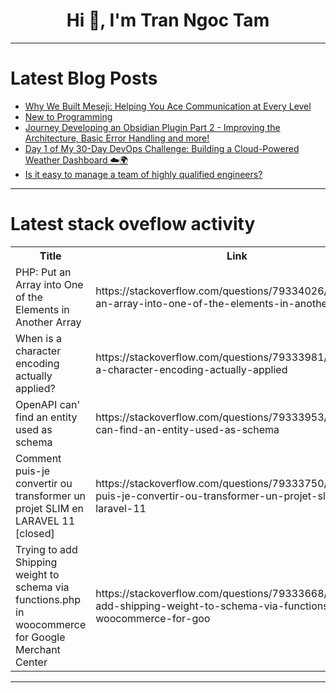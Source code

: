 <h1 align="center">Hi 👋, I'm Tran Ngoc Tam</h1>

---

# Latest Blog Posts 
<!-- BLOG-POST-LIST:START -->
- [Why We Built Meseji: Helping You Ace Communication at Every Level](https://dev.to/theakashshukla/why-we-built-meseji-helping-you-ace-communication-at-every-level-4obf)
- [New to Programming](https://dev.to/nbenduse/new-to-programming-40lc)
- [Journey Developing an Obsidian Plugin Part 2 - Improving the Architecture, Basic Error Handling and more!](https://dev.to/bjarnerentz/journey-developing-an-obsidian-plugin-part-2-improving-the-architecture-basic-error-handling-and-5aa6)
- [Day 1 of My 30-Day DevOps Challenge: Building a Cloud-Powered Weather Dashboard ☁️🌍](https://dev.to/onetayjones/day-1-of-my-30-day-devops-challenge-building-a-cloud-powered-weather-dashboard-3h55)
- [Is it easy to manage a team of highly qualified engineers?](https://dev.to/artfreshcode/is-it-easy-to-manage-a-team-of-highly-qualified-engineers-1njp)
<!-- BLOG-POST-LIST:END -->

---

# Latest stack oveflow activity
<table>
  <tr><th>Title</th><th>Link</th></tr>
  <!-- STACKOVERFLOW:START --><tr><td>PHP: Put an Array into One of the Elements in Another Array</td><td>https://stackoverflow.com/questions/79334026/php-put-an-array-into-one-of-the-elements-in-another-array</td></tr><tr><td>When is a character encoding actually applied?</td><td>https://stackoverflow.com/questions/79333981/when-is-a-character-encoding-actually-applied</td></tr><tr><td>OpenAPI can&#39; find an entity used as schema</td><td>https://stackoverflow.com/questions/79333953/openapi-can-find-an-entity-used-as-schema</td></tr><tr><td>Comment puis-je convertir ou transformer un projet SLIM en LARAVEL 11 [closed]</td><td>https://stackoverflow.com/questions/79333750/comment-puis-je-convertir-ou-transformer-un-projet-slim-en-laravel-11</td></tr><tr><td>Trying to add Shipping weight to schema via functions.php in woocommerce for Google Merchant Center</td><td>https://stackoverflow.com/questions/79333668/trying-to-add-shipping-weight-to-schema-via-functions-php-in-woocommerce-for-goo</td></tr><!-- STACKOVERFLOW:END -->
</table>

---


